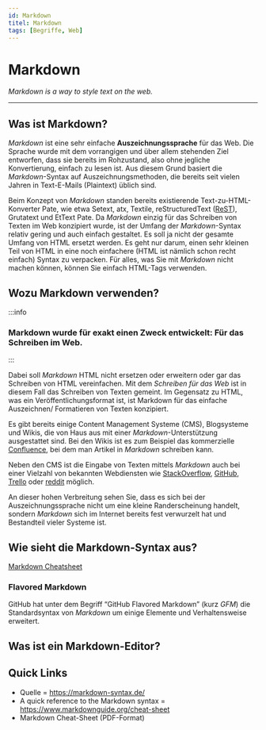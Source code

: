 ```yaml
---
id: Markdown
titel: Markdown
tags: [Begriffe, Web]
---
```


# Markdown 

*Markdown is a way to style text on the web.*

------



## Was ist Markdown?

*Markdown* ist eine sehr einfache **Auszeichnungssprache** für das Web. Die Sprache wurde mit dem vorrangigen und über allem stehenden Ziel entworfen, dass sie bereits im Rohzustand, also ohne jegliche Konvertierung, einfach zu lesen ist. Aus diesem  Grund basiert die *Markdown*-Syntax auf Auszeichnungsmethoden, die bereits seit vielen Jahren in Text-E-Mails (Plaintext) üblich sind.

Beim Konzept von *Markdown* standen bereits existierende Text-zu-HTML-Konverter Pate, wie etwa Setext, atx, Textile,  reStructuredText ([ReST](https://de.wikipedia.org/wiki/ReStructuredText/)), Grutatext und EtText Pate. Da *Markdown* einzig für das Schreiben von Texten im Web konzipiert wurde, ist der Umfang der *Markdown*-Syntax relativ gering und auch einfach gestaltet. Es soll ja nicht der gesamte Umfang von HTML ersetzt werden. Es geht nur darum, einen sehr kleinen Teil von HTML in eine noch einfachere (HTML ist nämlich schon recht  einfach) Syntax zu verpacken. Für alles, was Sie mit *Markdown* nicht machen können, können Sie einfach HTML-Tags verwenden.



## Wozu Markdown verwenden?

:::info

<h3>Markdown wurde für exakt einen Zweck entwickelt: Für das Schreiben im Web. </h3>

:::

Dabei soll *Markdown* HTML nicht ersetzen oder erweitern oder gar das Schreiben von HTML vereinfachen. Mit dem *Schreiben für das Web* ist in diesem Fall das Schreiben von Texten gemeint. Im Gegensatz zu HTML, was ein Veröffentlichungsformat ist, ist Markdown für das einfache Auszeichnen/ Formatieren von Texten konzipiert.

Es gibt bereits einige Content Management Systeme (CMS), Blogsysteme und Wikis, die von Haus aus mit einer *Markdown*-Unterstützung ausgestattet sind. Bei den Wikis ist es zum Beispiel das kommerzielle [Confluence](https://de.atlassian.com/software/confluence), bei dem man Artikel in *Markdown* schreiben kann. 

Neben den CMS ist die Eingabe von Texten mittels *Markdown* auch bei einer Vielzahl von bekannten Webdiensten wie [StackOverflow](https://stackoverflow.com), [GitHub](https://github.com), [Trello](https://trello.com) oder [reddit](https://www.reddit.com) möglich.

An dieser hohen Verbreitung sehen Sie, dass es sich bei der Auszeichnungssprache nicht um eine kleine Randerscheinung handelt, sondern *Markdown* sich im Internet bereits fest verwurzelt hat und Bestandteil vieler Systeme ist.



## Wie sieht die Markdown-Syntax aus?

[Markdown Cheatsheet](/img/markdown-cheatsheet1.png)

### Flavored Markdown

GitHub hat unter dem Begriff “GitHub Flavored Markdown” (kurz *GFM*) die Standardsyntax von *Markdown* um einige Elemente und Verhaltensweise erweitert.



## Was ist ein Markdown-Editor?



## Quick Links

- Quelle = https://markdown-syntax.de/
- A quick reference to the Markdown syntax = https://www.markdownguide.org/cheat-sheet
- Markdown Cheat-Sheet (PDF-Format) 
